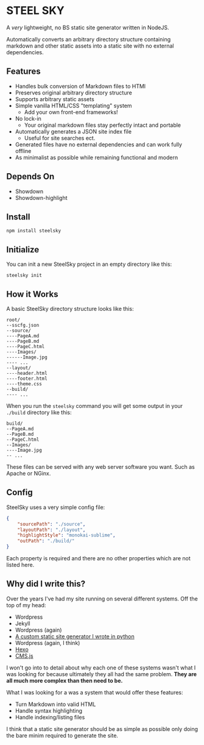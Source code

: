# STEEL SKY

A *very* lightweight, no BS static site generator written in NodeJS.

Automatically converts an arbitrary directory structure containing markdown and other static assets into a static site with no external dependencies. 

## Features
* Handles bulk conversion of Markdown files to HTMl
* Preserves original arbitrary directory structure
* Supports arbitrary static assets
* Simple vanilla HTML/CSS "templating" system
  * Add your own front-end frameworks!
* No lock-in
  * Your original markdown files stay perfectly intact and portable
* Automatically generates a JSON site index file
  * Useful for site searches ect.
* Generated files have no external dependencies and can work fully offline
* As minimalist as possible while remaining functional and modern

## Depends On

* Showdown
* Showdown-highlight

## Install
```
npm install steelsky
```

## Initialize
You can init a new SteelSky project in an empty directory like this:
```
steelsky init
``` 

## How it Works
A basic SteelSky directory structure looks like this:
```
root/
--sscfg.json
--source/
----PageA.md
----PageB.md
----PageC.html
----Images/
------Image.jpg
---- ...
--layout/
----header.html
----footer.html
----theme.css
--build/
---- ...
```

When you run the `steelsky` command you will get some output in your `./build` directory like this:
```
build/
--PageA.md
--PageB.md
--PageC.html
--Images/
----Image.jpg
-- ...
```

These files can be served with any web server software you want. Such as Apache or NGinx.

## Config
SteelSky uses a very simple config file:
```json
{
    "sourcePath": "./source",
    "layoutPath": "./layout",
    "highlightStyle": "monokai-sublime",
    "outPath": "./build/"
}
```

Each property is required and there are no other properties which are not listed here.

## Why did I write this? 
Over the years I've had my site running on several different systems. Off the top of my head:
* Wordpress
* Jekyll
* Wordpress (again)
* [A custom static site generator I wrote in python](https://github.com/NebulaCyberSolutions/IronSky)
* Wordpress (again, I think)
* [Hexo](https://hexo.io/)
* [CMS.js](https://www.npmjs.com/package/cmsjs)

I won't go into to detail about why each one of these systems wasn't what I was looking for because ultimately they all had the same problem. **They are all much more complex than then need to be.** 

What I was looking for a was a system that would offer these features:
* Turn Markdown into valid HTML
* Handle syntax highlighting
* Handle indexing/listing files 

I think that a static site generator should be as simple as possible only doing the bare minim required to generate the site. 